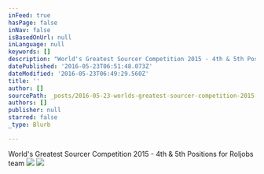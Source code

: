 ```yaml
---
inFeed: true
hasPage: false
inNav: false
isBasedOnUrl: null
inLanguage: null
keywords: []
description: "World's Greatest Sourcer Competition 2015 - 4th & 5th Positions for Roljobs team"
datePublished: '2016-05-23T06:51:48.073Z'
dateModified: '2016-05-23T06:49:29.560Z'
title: ''
author: []
sourcePath: _posts/2016-05-23-worlds-greatest-sourcer-competition-2015-4th-and-5th-positi.md
authors: []
publisher: null
starred: false
_type: Blurb

---
```

World's Greatest Sourcer Competition 2015 - 4th & 5th Positions for Roljobs team
![](https://the-grid-user-content.s3-us-west-2.amazonaws.com/0ac6a302-9776-4754-b221-606accf37c56.png)
![](https://the-grid-user-content.s3-us-west-2.amazonaws.com/03b14b10-657b-4588-882f-d4b47d7bcfde.png)